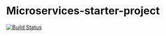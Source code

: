 # Microservices-starter-project

[![Build Status](https://travis-ci.org/shanhaichik/testdriven-app.svg?branch=master)](https://travis-ci.org/shanhaichik/microservices-starter-project)